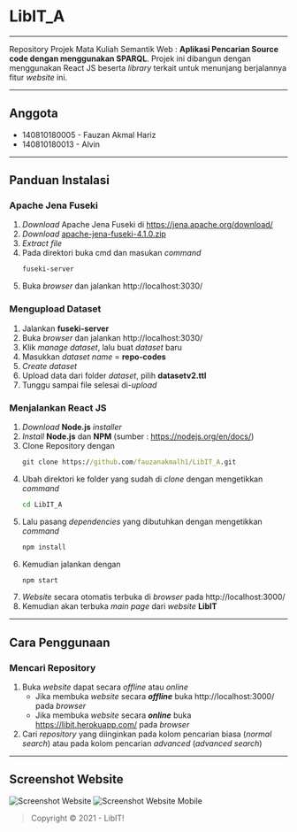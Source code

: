 # LibIT_A
---

Repository Projek Mata Kuliah Semantik Web : **Aplikasi Pencarian Source code dengan menggunakan SPARQL**.
Projek ini dibangun dengan menggunakan React JS beserta *library* terkait untuk menunjang berjalannya fitur *website* ini.

---
## Anggota
- 140810180005 - Fauzan Akmal Hariz
- 140810180013 - Alvin
---
## Panduan Instalasi
### Apache Jena Fuseki
1. *Download* Apache Jena Fuseki di https://jena.apache.org/download/
2. *Download* [apache-jena-fuseki-4.1.0.zip](https://downloads.apache.org/jena/binaries/apache-jena-fuseki-4.1.0.zip)
3. *Extract file*
4. Pada direktori buka cmd dan masukan *command*
    ```cmd
    fuseki-server
    ```
5. Buka *browser* dan jalankan http://localhost:3030/

### Mengupload Dataset
1. Jalankan **fuseki-server**
2. Buka *browser* dan jalankan http://localhost:3030/
3. Klik *manage dataset*, lalu buat *dataset* baru
4. Masukkan *dataset name* = **repo-codes**
5. *Create dataset*
6. Upload data dari folder *dataset*, pilih **datasetv2.ttl**
7. Tunggu sampai file selesai di-*upload*

### Menjalankan React JS
1. *Download* **Node.js** *installer*
2. *Install* **Node.js** dan **NPM** (sumber : https://nodejs.org/en/docs/)
3. Clone Repository dengan
    ```cmd
    git clone https://github.com/fauzanakmalh1/LibIT_A.git
    ```
4. Ubah direktori ke folder yang sudah di *clone* dengan mengetikkan *command*
    ```cmd
    cd LibIT_A
    ```
5. Lalu pasang *dependencies* yang dibutuhkan dengan mengetikkan *command*
    ```cmd
    npm install
    ```
6. Kemudian jalankan dengan 
    ```cmd
    npm start
    ```
6. *Website* secara otomatis terbuka di *browser* pada http://localhost:3000/
7. Kemudian akan terbuka *main page* dari *website* **LibIT**
---
## Cara Penggunaan
### Mencari Repository
1. Buka *website* dapat secara *offline* atau *online*
    - Jika membuka *website* secara ***offline*** buka http://localhost:3000/ pada *browser*
    - Jika membuka *website* secara ***online*** buka https://libit.herokuapp.com/ pada *browser*
2. Cari *repository* yang diinginkan pada kolom pencarian biasa (*normal search*) atau pada kolom pencarian *advanced* (*advanced search*)
---
## Screenshot Website
<img src="https://github.com/fauzanakmalh1/LibIT_A/blob/master/public/images/screenshot-web.png" alt="Screenshot Website">
<img src="https://github.com/fauzanakmalh1/LibIT_A/blob/master/public/images/screenshot-mobile.png" alt="Screenshot Website Mobile">

 >Copyright &copy; 2021 - LibIT!